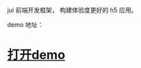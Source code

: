 jui 前端开发框架， 构建体验度更好的 h5 应用。
<p>
  demo 地址： <h1>
  <a href = "http://jui.party:8086" target = "_blank">打开demo</a>
    </h1>
</p>
